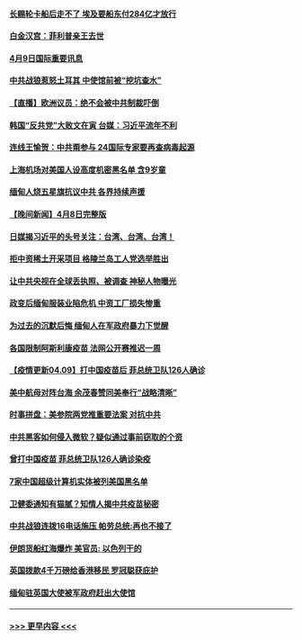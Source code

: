#### [长赐轮卡船后走不了 埃及要船东付284亿才放行](../pages/prog202/a103092562.md?t=04092301) 
#### [白金汉宫：菲利普亲王去世](../pages/prog202/a103092519.md?t=04092301) 
#### [4月9日国际重要讯息](../pages/prog202/a103092380.md?t=04092301) 
#### [中共战狼惹怒土耳其 中使馆前被“挖坑查水”](../pages/prog202/a103092327.md?t=04092301) 
#### [【直播】欧洲议员：绝不会被中共制裁吓倒](../pages/prog202/a103092347.md?t=04092301) 
#### [韩国“反共党”大败文在寅 台媒：习近平流年不利](../pages/prog202/a103092301.md?t=04092301) 
#### [连线王愉贺：中共甭参与 24国际专家要再查病毒起源](../pages/prog202/a103092013.md?t=04092301) 
#### [上海机场对美国人设高度机密黑名单 含9岁童](../pages/prog202/a103092021.md?t=04092301) 
#### [缅甸人烧五星旗抗议中共 各界持续声援](../pages/prog202/a103092015.md?t=04092301) 
#### [【晚间新闻】4月8日完整版](../pages/prog202/a103092226.md?t=04092301) 
#### [日媒揭习近平的头号关注：台湾、台湾、台湾！](../pages/prog202/a103092145.md?t=04092301) 
#### [拒中资稀土开采项目 格陵兰岛工人党选举胜出](../pages/prog202/a103091947.md?t=04092301) 
#### [让中共央视在全球丢执照、被调查 神秘人物曝光](../pages/prog202/a103092121.md?t=04092301) 
#### [政变后缅甸服装业陷危机 中资工厂损失惨重](../pages/prog202/a103091720.md?t=04092301) 
#### [为过去的沉默后悔 缅甸人在军政府暴力下觉醒](../pages/prog202/a103091724.md?t=04092301) 
#### [各国限制阿斯利康疫苗 法网公开赛推迟一周](../pages/prog202/a103092068.md?t=04092301) 
#### [【疫情更新04.09】打中国疫苗后 菲总统卫队126人确诊](../pages/prog202/a103078521.md?t=04092301) 
#### [美中航母对阵台海 余茂春赞同美奉行“战略清晰”](../pages/prog202/a103091970.md?t=04092301) 
#### [时事拼盘：美参院两党推重要法案 对抗中共](../pages/prog202/a103092004.md?t=04092301) 
#### [中共黑客如何侵入微软？疑似通过事前窃取的个资](../pages/prog202/a103092011.md?t=04092301) 
#### [曾打中国疫苗 菲总统卫队126人确诊染疫](../pages/prog202/a103091918.md?t=04092301) 
#### [7家中国超级计算机实体被列美国黑名单](../pages/prog202/a103091976.md?t=04092301) 
#### [卫健委通知有猫腻？知情人揭中共疫苗秘密](../pages/prog202/a103091934.md?t=04092301) 
#### [中共战狼连拨16电话施压 帕劳总统:再也不接了](../pages/prog202/a103091906.md?t=04092301) 
#### [伊朗货船红海爆炸 美官员: 以色列干的](../pages/prog202/a103091733.md?t=04092301) 
#### [英国拨款4千万磅给香港移民 罗冠聪获庇护](../pages/prog202/a103091834.md?t=04092301) 
#### [缅甸驻英国大使被军政府赶出大使馆](../pages/prog202/a103091803.md?t=04092301) 

----
#### [ >>> 更早内容 <<< ](../indexes/prog202-earlier.md)
